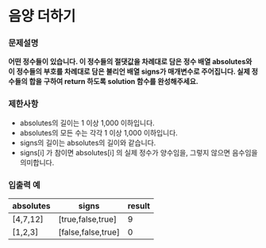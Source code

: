 # 음양 더하기


### 문제설명

__어떤 정수들이 있습니다. 이 정수들의 절댓값을 차례대로 담은 정수 배열 absolutes와 이 정수들의 부호를 차례대로 담은 불리언 배열 signs가 매개변수로 주어집니다. 실제 정수들의 합을 구하여 return 하도록 solution 함수를 완성해주세요.__

### 제한사항

* absolutes의 길이는 1 이상 1,000 이하입니다.
* absolutes의 모든 수는 각각 1 이상 1,000 이하입니다.
* signs의 길이는 absolutes의 길이와 같습니다.
* signs[i] 가 참이면 absolutes[i] 의 실제 정수가 양수임을, 그렇지 않으면 음수임을 의미합니다.


### 입출력 예

| absolutes | signs | result |
| --- | --- | --- |
| [4,7,12] | [true,false,true] | 9 |
| [1,2,3] | [false,false,true] | 0 |